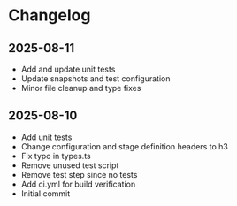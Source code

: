 # Changelog

## 2025-08-11

- Add and update unit tests
- Update snapshots and test configuration
- Minor file cleanup and type fixes

## 2025-08-10

- Add unit tests
- Change configuration and stage definition headers to h3
- Fix typo in types.ts
- Remove unused test script
- Remove test step since no tests
- Add ci.yml for build verification
- Initial commit
